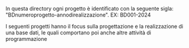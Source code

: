 In questa directory ogni progetto è identificato con la seguente sigla: "BDnumeroprogetto-annodirealizzazione".
EX: BD001-2024

I seguenti progetti hanno il focus sulla progettazione e la realizzazione di una base dati, le quali comportano poi anche 
altre attività di programmazione
